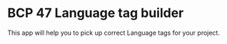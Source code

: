 # BCP 47 Language tag builder

This app will help you to pick up correct Language tags for your project.
